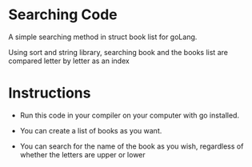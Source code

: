 # Searching Code

A simple searching method in struct book list for goLang. 

Using sort and string library, searching book and the books list are compared letter by letter as an index

# Instructions

- Run this code in your compiler on your computer with go installed.

- You can create a list of books as you want.

- You can search for the name of the book as you wish, regardless of whether the letters are upper or lower


